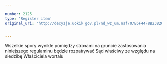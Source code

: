 ```yaml
---

number: 2125
type: 'Register item'
original_uri: 'http://decyzje.uokik.gov.pl/nd_wz_um.nsf/0/B5F44F8B23820AAFC1257815002E3089?OpenDocument'


---
```


Wszelkie spory wynikłe pomiędzy stronami na gruncie zastosowania niniejszego regulaminu będzie rozpatrywać Sąd właściwy ze względu na siedzibę Właściciela wortalu
